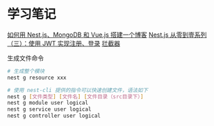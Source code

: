 # 学习笔记

[如何用 Nest.js、MongoDB 和 Vue.js 搭建一个博客](https://juejin.cn/post/6844904042468999181)
[Nest.js 从零到壹系列（三）：使用 JWT 实现注册、登录](https://juejin.cn/post/6844904096017678343)
[拦截器](https://blog.csdn.net/kuangshp128/article/details/97240664)

生成文件命令

```sh
# 生成整个模块
nest g resource xxx

# 使用 nest-cli 提供的指令可以快速创建文件，语法如下
nest g [文件类型] [文件名] [文件目录（src目录下）]
nest g module user logical
nest g service user logical
nest g controller user logical
```
